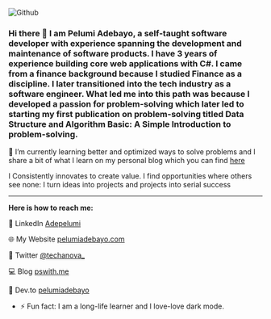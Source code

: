 ![Github](https://user-images.githubusercontent.com/26180741/126623151-78307bcb-a4fb-4b06-af83-778fe3b0fa27.png)

### Hi there 👋 I am Pelumi Adebayo, a self-taught software developer with experience spanning the development and maintenance of software products. I have 3 years of experience building core web applications with C#. I came from a finance background because I studied Finance as a discipline. I later transitioned into the tech industry as a software engineer. What led me into this path was because I developed a passion for problem-solving which later led to starting my first publication on problem-solving titled Data Structure and Algorithm Basic: A Simple Introduction to problem-solving.
🌱 I’m currently learning better and optimized ways to solve problems and I share a bit of what I learn on my personal blog which you can find <a href="http://pswith.me">here</a>

I Consistently innovates to create value. I find opportunities where others see none: I turn ideas into
projects and projects into serial success
<hr/>

<strong>Here is how to reach me:</strong>

💼 LinkedIn  <a href="https://www.linkedin.com/in/adepelumi/">Adepelumi</a>

🌐 My Website <a href="https://pelumiadebayo.com">pelumiadebayo.com</a>

<!--📫 Email adepelumi1996@gmail.com-->

💬 Twitter <a href="http://twitter.com/techanova_">@techanova_</a>

💻 Blog <a href="http://pswith.me">pswith.me</a>

📝 Dev.to <a href="https://dev.to/pelumiadebayo">pelumiadebayo</a>

- ⚡ Fun fact: I am a long-life learner and I love-love dark mode.


<!--
**sapphire1996/sapphire1996** is a ✨ _special_ ✨ repository because its `README.md` (this file) appears on your GitHub profile.

Here are some ideas to get you started:

- 🔭 I’m currently working on ...
- 🌱 I’m currently learning ...
- 👯 I’m looking to collaborate on ...
- 🤔 I’m looking for help with ...
- 💬 Ask me about ...
- 📫 How to reach me: ...
- 😄 Pronouns: ...
- ⚡ Fun fact: ...
- 🎥 YouTube VogueandCode

-->
